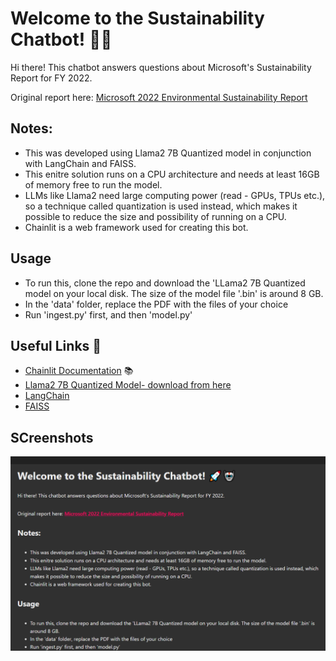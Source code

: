 # Welcome to the Sustainability Chatbot! 🚀🤖

Hi there! This chatbot answers questions about Microsoft's Sustainability Report for FY 2022.

Original report here: [Microsoft 2022 Environmental Sustainability Report](https://aka.ms/SustainabilityReport2022)

## Notes:

- This was developed using Llama2 7B Quantized model in conjunction with LangChain and FAISS.
- This enitre solution runs on a CPU architecture and needs at least 16GB of memory free to run the model.
- LLMs like Llama2 need large computing power (read - GPUs, TPUs etc.), so a technique called quantization is used instead, which makes it possible to reduce the size and possibility of running on a CPU.
- Chainlit is a web framework used for creating this bot.


## Usage

- To run this, clone the repo and download the 'LLama2 7B Quantized model on your local disk. The size of the model file '.bin' is around 8 GB.
- In the 'data' folder, replace the PDF with the files of your choice
- Run 'ingest.py' first, and then 'model.py'


## Useful Links 🔗

- [Chainlit Documentation](https://docs.chainlit.io) 📚
- [Llama2 7B Quantized Model- download from here](https://huggingface.co/TheBloke/Llama-2-7B-GGML)
- [LangChain](https://www.langchain.com/)
- [FAISS](https://engineering.fb.com/2017/03/29/data-infrastructure/faiss-a-library-for-efficient-similarity-search/)

## SCreenshots

![First screen](image.png)